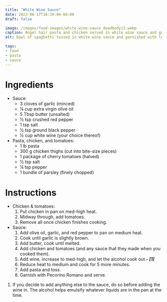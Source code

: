 ```yaml
---
title: "White Wine Sauce"
date: 2023-06-17T16:39:04-04:00
draft: false

image: /images/food-images/white-wine-sauce_deadbody13.webp
caption: Angel hair pasta and chicken served in white wine sauce and garnished with parsley
alt: bowl of spaghetti tossed in white wine sauce and garnished with lemon and parsley

tags:
- food
- pasta
- sauce
---
```


# Ingredients
- Sauce:
    - 3 cloves of garlic (minced)
    - &frac14; cup extra virgin olive oil
    - 5 Tbsp butter (unsalted)
    - &frac12; tsp crushed red pepper
    - 1 tsp salt
    - &frac12; tsp ground black pepper
    - &frac12; cup white wine (your choice thereof)
- Pasta, chicken, and tomatoes:
    - 1 lb pasta
    - 300 g chicken thighs (cut into bite-size pieces)
    - 1 package of cherry tomatoes (halved)
    - &frac12; tsp salt
    - &frac14; tsp pepper
    - 1 bundle of parsley (finely chopped)

# Instructions
- Chicken & tomatoes:
    1. Put chicken in pan on med-high heat.
    1. Midway through, add tomatoes.
    1. Remove all once chicken finishes cooking.
- Sauce:
    1. Add olive oil, garlic, and red pepper to pan on medium heat.
    1. Cook until garlic is slightly brown.
    1. Add butter, cook until melted.
    1. Add chicken and tomatoes (and any sauce that they made when you cooked them).
    1. Add wine, increase to med-high, and let the alcohol cook out.***- [1]***
    1. Reduce heat to medium and cook for 5 more minutes.
    1. Add pasta and toss.
    1. Garnish with Pecorino Romano and serve.

<div class="footnotes">

1. If you decide to add anything else to the sauce, do so before adding the wine in. The alcohol helps emulsify whatever liquids are in the pan at the time.

</div>
